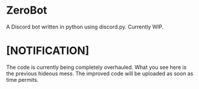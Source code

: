 # ZeroBot
A Discord bot written in python using discord.py. Currently WIP.

# [NOTIFICATION]
The code is currently being completely overhauled. 
What you see here is the previous hideous mess.
The improved code will be uploaded as soon as time permits.
